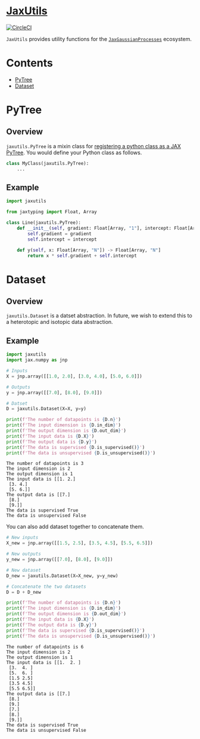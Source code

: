 # [JaxUtils](https://github.com/JaxGaussianProcesses/JaxUtils)

[![CircleCI](https://dl.circleci.com/status-badge/img/gh/JaxGaussianProcesses/JaxUtils/tree/master.svg?style=svg)](https://dl.circleci.com/status-badge/redirect/gh/JaxGaussianProcesses/JaxUtils/tree/master)

`JaxUtils` provides utility functions for the [`JaxGaussianProcesses`]() ecosystem.</h2>

# Contents

- [PyTree](#pytree)
- [Dataset](#dataset)

# PyTree

## Overview

`jaxutils.PyTree` is a mixin class for [registering a python class as a JAX PyTree](https://jax.readthedocs.io/en/latest/pytrees.html#extending-pytrees). You would define your Python class as follows.

```python
class MyClass(jaxutils.PyTree):
    ...

```

## Example

```python
import jaxutils

from jaxtyping import Float, Array

class Line(jaxutils.PyTree):
    def __init__(self, gradient: Float[Array, "1"], intercept: Float[Array, "1"]) -> None
        self.gradient = gradient
        self.intercept = intercept

    def y(self, x: Float[Array, "N"]) -> Float[Array, "N"]
        return x * self.gradient + self.intercept
```

# Dataset

## Overview

`jaxutils.Dataset` is a datset abstraction. In future, we wish to extend this to a heterotopic and isotopic data abstraction.

## Example

```python
import jaxutils
import jax.numpy as jnp

# Inputs
X = jnp.array([[1.0, 2.0], [3.0, 4.0], [5.0, 6.0]])

# Outputs
y = jnp.array([[7.0], [8.0], [9.0]])

# Datset
D = jaxutils.Dataset(X=X, y=y)

print(f'The number of datapoints is {D.n}')
print(f'The input dimension is {D.in_dim}')
print(f'The output dimension is {D.out_dim}')
print(f'The input data is {D.X}')
print(f'The output data is {D.y}')
print(f'The data is supervised {D.is_supervised()}')
print(f'The data is unsupervised {D.is_unsupervised()}')
```

```
The number of datapoints is 3
The input dimension is 2
The output dimension is 1
The input data is [[1. 2.]
 [3. 4.]
 [5. 6.]]
The output data is [[7.]
 [8.]
 [9.]]
The data is supervised True
The data is unsupervised False
```

You can also add dataset together to concatenate them.

```python
# New inputs
X_new = jnp.array([[1.5, 2.5], [3.5, 4.5], [5.5, 6.5]])

# New outputs
y_new = jnp.array([[7.0], [8.0], [9.0]])

# New dataset
D_new = jaxutils.Dataset(X=X_new, y=y_new)

# Concatenate the two datasets
D = D + D_new

print(f'The number of datapoints is {D.n}')
print(f'The input dimension is {D.in_dim}')
print(f'The output dimension is {D.out_dim}')
print(f'The input data is {D.X}')
print(f'The output data is {D.y}')
print(f'The data is supervised {D.is_supervised()}')
print(f'The data is unsupervised {D.is_unsupervised()}')
```

```
The number of datapoints is 6
The input dimension is 2
The output dimension is 1
The input data is [[1.  2. ]
 [3.  4. ]
 [5.  6. ]
 [1.5 2.5]
 [3.5 4.5]
 [5.5 6.5]]
The output data is [[7.]
 [8.]
 [9.]
 [7.]
 [8.]
 [9.]]
The data is supervised True
The data is unsupervised False
```
